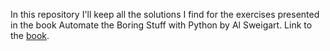 In this repository I'll keep all the solutions I find for the exercises presented in the book Automate the Boring Stuff with Python by Al Sweigart.
Link to the [book](https://automatetheboringstuff.com/).
